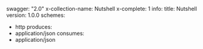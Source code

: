 swagger: "2.0"
x-collection-name: Nutshell
x-complete: 1
info:
  title: Nutshell
  version: 1.0.0
schemes:
- http
produces:
- application/json
consumes:
- application/json